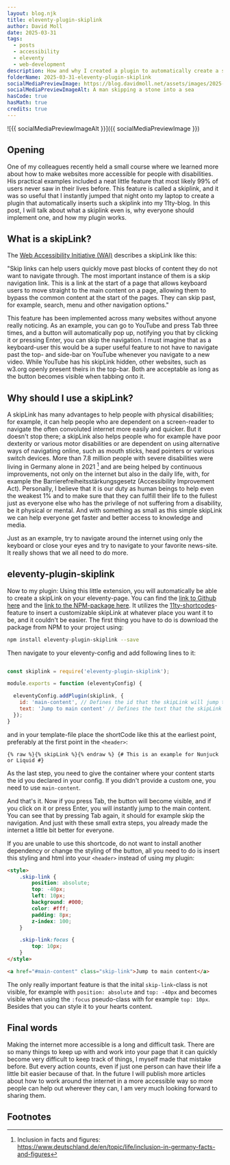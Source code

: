 ```yaml
---
layout: blog.njk
title: eleventy-plugin-skiplink
author: David Moll
date: 2025-03-31
tags:
  - posts
  - accessibility
  - eleventy
  - web-development
description: How and why I created a plugin to automatically create a skiplink for 11ty
folderName: 2025-03-31-eleventy-plugin-skiplink
socialMediaPreviewImage: https://blog.davidmoll.net/assets/images/2025-03-31-eleventy-plugin-skiplink/cover.png
socialMediaPreviewImageAlt: A man skipping a stone into a sea
hasCode: true
hasMath: true
credits: true
---
```


![{{ socialMediaPreviewImageAlt }}]({{ socialMediaPreviewImage }})

## Opening

One of my colleagues recently held a small course where we learned more about how to make websites more accessible for people with disabilities. His practical examples included a neat little feature that most likely 99% of users never saw in their lives before. This feature is called a skiplink, and it was so useful that I instantly jumped that night onto my laptop to create a plugin that automatically inserts such a skiplink into my 11ty-blog. In this post, I will talk about what a skiplink even is, why everyone should implement one, and how my plugin works.

## What is a skipLink?

The [Web Accessibility Initiative (WAI)](https://www.w3.org/WAI/test-evaluate/easy-checks/skip-link/) describes a skipLink like this:

"Skip links can help users quickly move past blocks of content they do not want to navigate through. The most important instance of them is a skip navigation link. This is a link at the start of a page that allows keyboard users to move straight to the main content on a page, allowing them to bypass the common content at the start of the pages. They can skip past, for example, search, menu and other navigation options."

This feature has been implemented across many websites without anyone really noticing. As an example, you can go to YouTube and press Tab three times, and a button will automatically pop up, notifying you that by clicking it or pressing Enter, you can skip the navigation. I must imagine that as a keyboard-user this would be a super useful feature to not have to navigate past the top- and side-bar on YouTube whenever you navigate to a new video. While YouTube has his skipLink hidden, other websites, such as w3.org openly present theirs in the top-bar. Both are acceptable as long as the button becomes visible when tabbing onto it.

## Why should I use a skipLink?

A skipLink has many advantages to help people with physical disabilities; for example, it can help people who are dependent on a screen-reader to navigate the often convoluted internet more easily and quicker. But it doesn't stop there; a skipLink also helps people who for example have poor dexterity or various motor disabilities or are dependent on using alternative ways of navigating online, such as mouth sticks, head pointers or various switch devices. More than 7.8 million people with severe disabilities were living in Germany alone in 2021 [^1] and are being helped by continuous improvements, not only on the internet but also in the daily life, with, for example the Barrierefreiheitsstärkungsgesetz (Accessibility Improvement Act). Personally, I believe that it is our duty as human beings to help even the weakest 1% and to make sure that they can fulfill their life to the fullest just as everyone else who has the privilege of not suffering from a disability, be it physical or mental. And with something as small as this simple skipLink we can help everyone get faster and better access to knowledge and media.

Just as an example, try to navigate around the internet using only the keyboard or close your eyes and try to navigate to your favorite news-site. It really shows that we all need to do more.

## eleventy-plugin-skiplink

Now to my plugin: Using this little extension, you will automatically be able to create a skipLink on your eleventy-page. You can find the [link to Github here](https://github.com/akashic101/eleventy-plugin-skiplink) and the [link to the NPM-package here](https://www.npmjs.com/package/eleventy-plugin-skiplink). It utilizes the [11ty-shortcodes](https://www.11ty.dev/docs/shortcodes/)-feature to insert a customizable skipLink at whatever place you want it to be, and it couldn't be easier. The first thing you have to do is download the package from NPM to your project using:

```bash
npm install eleventy-plugin-skiplink --save
```

Then navigate to your eleventy-config and add following lines to it:

```js:.eleventy.js

const skiplink = require('eleventy-plugin-skiplink');

module.exports = function (eleventyConfig) {

  eleventyConfig.addPlugin(skiplink, {
    id: 'main-content', // Defines the id that the skipLink will jump to. Enter with without #. main-content by default.
    text: 'Jump to main content' // Defines the text that the skipLink will display. Jump to main-content by default.
  });
}
```

and in your template-file place the shortCode like this at the earliest point, preferably at the first point in the `<header>`:

```njk
{% raw %}{% skipLink %}{% endraw %} {# This is an example for Nunjuck or Liquid #}
```

As the last step, you need to give the container where your content starts the id you declared in your config. If you didn't provide a custom one, you need to use `main-content`.

And that's it. Now if you press Tab, the button will become visible, and if you click on it or press Enter, you will instantly jump to the main content. You can see that by pressing Tab again, it should for example skip the navigation. And just with these small extra steps, you already made the internet a little bit better for everyone.

If you are unable to use this shortcode, do not want to install another dependency or change the styling of the button, all you need to do is insert this styling and html into your `<header>` instead of using my plugin:

```html
<style>
	.skip-link {
		position: absolute;
		top: -40px;
		left: 10px;
		background: #000;
		color: #fff;
		padding: 8px;
		z-index: 100;
	}

	.skip-link:focus {
		top: 10px;
	}
</style>

<a href="#main-content" class="skip-link">Jump to main content</a>
```

The only really important feature is that the inital `skip-link`-class is not visible, for example with `position: absolute` and `top: -40px` and becomes visible when using the `:focus` pseudo-class with for example `top: 10px`. Besides that you can style it to your hearts content.

## Final words

Making the internet more accessible is a long and difficult task. There are so many things to keep up with and work into your page that it can quickly become very difficult to keep track of things, I myself made that mistake before. But every action counts, even if just one person can have their life a little bit easier because of that. In the future I will publish more articles about how to work around the internet in a more accessible way so more people can help out wherever they can, I am very much looking forward to sharing them.

## Footnotes

[^1]: Inclusion in facts and figures: https://www.deutschland.de/en/topic/life/inclusion-in-germany-facts-and-figures
